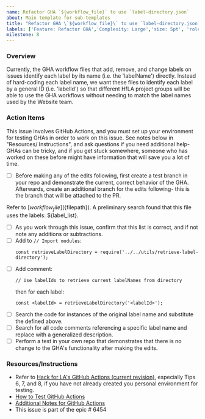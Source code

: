 ```yaml
---
name: Refactor GHA `${workflow_file}` to use `label-directory.json`
about: Main template for sub-templates
title: "Refactor GHA \`${workflow_file}\` to use `label-directory.json`"
labels: ['Feature: Refactor GHA','Complexity: Large','size: 5pt', 'role: back end/devOps']
milestone: 8
---
```


### Overview
Currently, the GHA workflow files that add, remove, and change labels on issues identify each label by its name (i.e. the 'labelName') directly. Instead of hard-coding each label name, we want these files to identify each label by a general ID (i.e. 'labelId') so that different HfLA project groups will be able to use the GHA workflows without needing to match the label names used by the Website team.

### Action Items
This issue involves GitHub Actions, and you must set up your environment for testing GHAs in order to work on this issue. See notes below in "Resources/ Instructions", and ask questions if you need additional help- GHAs can be tricky, and if you get stuck somewhere, someone who has worked on these before might have information that will save you a lot of time.    
- [ ] Before making any of the edits following, first create a test branch in your repo and demonstrate the current, correct behavior of the GHA. Afterwards, create an additional branch for the edits following- this is the branch that will be attached to the PR.

Refer to [${workflow_file}](${filepath}). A preliminary search found that this file uses the labels: ${label_list}.
- [ ] As you work through this issue, confirm that this list is correct, and if not note any additions or subtractions.
- [ ] Add to `// Import modules`:  
  ```
  const retrieveLabelDirectory = require('../../utils/retrieve-label-directory');
  ```
- [ ] Add comment:
  ```
  // Use labelIds to retrieve current labelNames from directory
  ```
  then for each label:
  ```
  const <labelId> = retrieveLabelDirectory('<labelId>');
  ```
- [ ] Search the code for instances of the original label name and substitute the <labelId> defined above.
- [ ] Search for all code comments referencing a specific label name and replace with a generalized description.
- [ ] Perform a test in your own repo that demonstrates that there is no change to the GHA's functionality after making the edits.
### Resources/Instructions
- Refer to [Hack for LA's GitHub Actions (current revision)](https://github.com/hackforla/website/issues/6537#issuecomment-2041147335), especially Tips 6, 7, and 8, if you have not already created you personal environment for testing.
- [How to Test GitHub Actions](https://drive.google.com/drive/u/0/folders/1MPY9CKcfKKN7hpDCG46ARrRzRSM8d8OA)
- [Additional Notes for GitHub Actions](https://docs.google.com/document/d/1frtvr5twBa_3yRGCG0divhlOMW8dPJxT/edit)
- This issue is part of the epic # 6454
